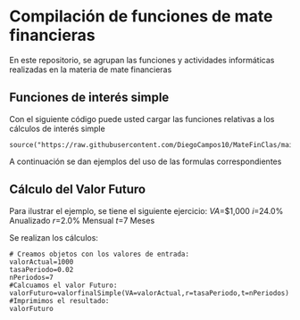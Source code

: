 # Compilación de funciones de mate financieras

En este repositorio, se agrupan las funciones y actividades informáticas realizadas en la materia de mate financieras 

## Funciones de interés simple

Con el siguiente código puede usted cargar las funciones relativas a los cálculos de interés simple 

```{r}
source("https://raw.githubusercontent.com/DiegoCampos10/MateFinClas/main/formulasInteresSimple.R")
```
A continuación se dan ejemplos del uso de las formulas correspondientes 

## Cálculo del Valor Futuro 

Para ilustrar el ejemplo, se tiene el siguiente ejercicio:
$VA$=$1,000
$i$=24.0% Anualizado
$r$=2.0% Mensual
$t$=7 Meses

Se realizan los cálculos:
```{r}
# Creamos objetos con los valores de entrada:
valorActual=1000
tasaPeriodo=0.02
nPeriodos=7
#Calcuamos el valor Futuro:
valorFuturo=valorfinalSimple(VA=valorActual,r=tasaPeriodo,t=nPeriodos)
#Imprimimos el resultado:
valorFuturo
```
